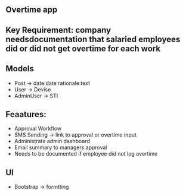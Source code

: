 ## Overtime app

## Key Requirement: company needsdocumentation that salaried employees did or did not get overtime for each work

## Models
- Post -> date:date rationale:text
- User -> Devise
- AdminUser -> STI

## Feaatures:
- Approval Workflow
- SMS Sending -> link to approval or overtime input
- Administrate admin dashboard
- Email summary to managers approval
- Needs to be documented if employee did not log overtime

## UI
- Bootstrap -> formtting